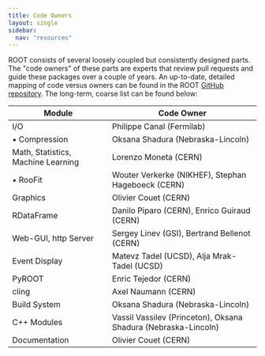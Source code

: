 ```yaml
---
title: Code Owners
layout: single
sidebar:
  nav: "resources"
---
```


ROOT consists of several loosely coupled but consistently designed parts. The "code owners"
of these parts are experts that review pull requests and guide these packages over a couple
of years. An up-to-date, detailed mapping of code versus owners can be found in the ROOT
[GitHub repository](https://github.com/root-project/root/blob/master/.github/CODEOWNERS).
The long-term, coarse list can be found below:

|             Module                |                          Code Owner                             |
|-----------------------------------|-----------------------------------------------------------------|
|I/O                                | Philippe Canal (Fermilab)                                       |
| •  Compression                    | Oksana Shadura (Nebraska-Lincoln)                               |
|Math, Statistics, Machine Learning | Lorenzo Moneta (CERN)                                           |
| •  RooFit                         | Wouter Verkerke (NIKHEF), Stephan Hageboeck (CERN)              |
|Graphics                           | Olivier Couet (CERN)                                            |
|RDataFrame                         | Danilo Piparo (CERN), Enrico Guiraud (CERN)                     |
|Web-GUI, http Server               | Sergey Linev (GSI), Bertrand Bellenot (CERN)                    |
|Event Display                      | Matevz Tadel (UCSD), Alja Mrak-Tadel (UCSD)                     |
|PyROOT                             | Enric Tejedor (CERN)                                            |
|cling                              | Axel Naumann (CERN)                                             |
|Build System                       | Oksana Shadura (Nebraska-Lincoln)                               |
|C++ Modules                        | Vassil Vassilev (Princeton), Oksana Shadura (Nebraska-Lincoln)  |
|Documentation                      | Olivier Couet (CERN)                                            |